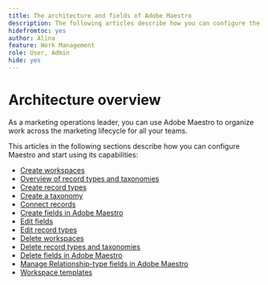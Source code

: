 ```yaml
---
title: The architecture and fields of Adobe Maestro
description: The following articles describe how you can configure the architecture of Adobe Maestro. As part of this configuration, you learn how you create workspaces, record types, and custom fields to map out the workflows you want to manage in Adobe Maestro. 
hidefromtoc: yes
author: Alina
feature: Work Management
role: User, Admin
hide: yes
---
```


<!--udpate the metadata with real information when making this avilable in TOC and in the left nav-->

# Architecture overview

As a marketing operations leader, you can use Adobe Maestro to organize work across the marketing lifecycle for all your teams.

This articles in the following sections describe how you can configure Maestro and start using its capabilities: 

* [Create workspaces](../architecture-and-fields/create-workspaces.md)
* [Overview of record types and taxonomies](../architecture-and-fields/overview-of-record-types-and-taxonomies.md)
* [Create record types](../architecture-and-fields/create-record-types.md)
* [Create a taxonomy](../architecture-and-fields/create-a-taxonomy.md)
* [Connect records](../architecture-and-fields/connect-records-to-other-applications-objects.md)
* [Create fields in Adobe Maestro](../architecture-and-fields/create-fields.md)
* [Edit fields](../architecture-and-fields/edit-fields.md)
* [Edit record types](../architecture-and-fields/edit-record-types.md)
* [Delete workspaces](../architecture-and-fields/delete-workspaces.md)
* [Delete record types and taxonomies](../architecture-and-fields/delete-record-types-and-taxonomies.md)
* [Delete fields in Adobe Maestro](../architecture-and-fields/delete-fields.md)
* [Manage Relationship-type fields in Adobe Maestro](../architecture-and-fields/manage-relationship-fields.md)
* [Workspace templates](../architecture-and-fields/workspace-templates.md)

